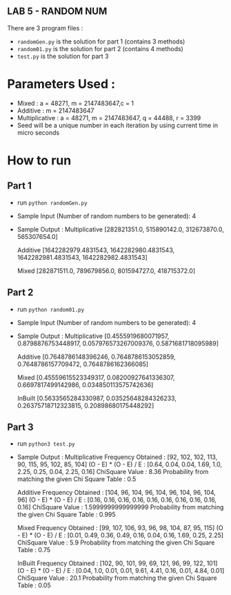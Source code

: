 ## LAB 5  - RANDOM NUM
There are 3 program files : 
- `randomGen.py` is the solution for part 1  (contains 3 methods)
- `random01.py` is the solution for part 2 (contains 4 methods)
- `test.py` is the solution for part 3

# Parameters Used : 
   - Mixed : a = 48271, m = 2147483647,c = 1
   - Additive : m = 2147483647
   - Multiplicative : a = 48271, m = 2147483647, q = 44488, r = 3399
   - Seed will be a unique number in each iteration by using current time in micro seconds

# How to run

## Part 1
- run `python randomGen.py`
- Sample Input (Number of random numbers to be generated):
    4
- Sample Output :
    Multiplicative
    [282821351.0, 515890142.0, 312673870.0, 565307654.0]

    Additive
    [1642282979.4831543, 1642282980.4831543, 1642282981.4831543, 1642282982.4831543]

    Mixed
    [282871511.0, 789679856.0, 801594727.0, 418715372.0]

## Part 2
- run `python random01.py`
- Sample Input (Number of random numbers to be generated):
    4
- Sample Output :
    Multiplicative
    [0.4555919680071957, 0.8798876753448917, 0.057976573267009376, 0.5871681718095989]

    Additive
    [0.7648786148396246, 0.7648786153052859, 0.7648786157709472, 0.7648786162366085]

    Mixed
    [0.45559615523349317, 0.08200927641336307, 0.6697817499142986, 0.034850113575742636]

    InBuilt
    [0.5633565284330987, 0.03525648284326233, 0.26375718712323815, 0.20898680175448292]

## Part 3
- run `python3 test.py`
- Sample Output : 
    Multiplicative
    Frequency Obtained : [92, 102, 102, 113, 90, 115, 95, 102, 85, 104]
    (O - E) * (O - E) / E : [0.64, 0.04, 0.04, 1.69, 1.0, 2.25, 0.25, 0.04, 2.25, 0.16]
    ChiSquare Value : 8.36
    Probability from matching the given Chi Square Table : 0.5

    Additive
    Frequency Obtained : [104, 96, 104, 96, 104, 96, 104, 96, 104, 96]
    (O - E) * (O - E) / E : [0.16, 0.16, 0.16, 0.16, 0.16, 0.16, 0.16, 0.16, 0.16, 0.16]
    ChiSquare Value : 1.5999999999999999
    Probability from matching the given Chi Square Table : 0.995

    Mixed
    Frequency Obtained : [99, 107, 106, 93, 96, 98, 104, 87, 95, 115]
    (O - E) * (O - E) / E : [0.01, 0.49, 0.36, 0.49, 0.16, 0.04, 0.16, 1.69, 0.25, 2.25]
    ChiSquare Value : 5.9
    Probability from matching the given Chi Square Table : 0.75

    InBuilt
    Frequency Obtained : [102, 90, 101, 99, 69, 121, 96, 99, 122, 101]
    (O - E) * (O - E) / E : [0.04, 1.0, 0.01, 0.01, 9.61, 4.41, 0.16, 0.01, 4.84, 0.01]
    ChiSquare Value : 20.1
    Probability from matching the given Chi Square Table : 0.05